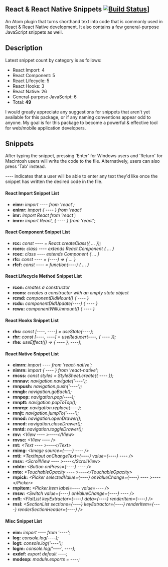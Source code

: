 React & React Native Snippets [![Build Status](https://travis-ci.org/pranavchary/atom-react-rnative-snippets.svg?branch=master)](https://travis-ci.org/pranavchary/atom-react-rnative-snippets)]
----

An Atom plugin that turns shorthand text into code that is commonly used in React & React Native development. It also contains a few general-purpose JavaScript snippets as well.

## Description
Latest snippet count by category is as follows:
 - React Import: 4
 - React Component: 5
 - React Lifecycle: 5
 - React Hooks: 3
 - React Native: 26
 - General-purpose JavaScript: 6
 - Total: **49**

I would greatly appreciate any suggestions for snippets that aren't yet available for this package, or if any naming conventions appear odd to anyone. My goal is for this package to become a powerful & effective tool for web/mobile application developers.

## Snippets
 After typing the snippet, pressing 'Enter' for Windows users and 'Return' for Macintosh users will write the code to the file. Alternatively, users can also press 'Tab' instead.

---- indicates that a user will be able to enter any text they'd like once the snippet has written the desired code in the file.


#### React Import Snippet List
 - **eimr:** _import ---- from 'react';_
 - **enimr:** _import { ---- } from 'react'_
 - **imr:** _import React from 'react';_
 - **imrn:** _import React, { ---- } from 'react';_

#### React Component Snippet List
 - **rcc:** _const ---- = React.createClass({ ... });_
 - **rcerc:** _class ---- extends React.Component { ... }_
 - **rcec:** _class ---- extends Component { ... }_
 - **rfc:** _const ---- = (----) => { ... }_
 - **rfcf:** _const ---- = function(----) { ... }_

#### React Lifecycle Method Snippet List
 - **rcon:** _creates a constructor_
 - **rcons:** _creates a constructor with an empty state object_
 - **rcmd:** _componentDidMount() { ---- }_
 - **rcdu:** _componentDidUpdate(----) { ---- }_
 - **rcwu:** _componentWillUnmount() { ---- }_

#### React Hooks Snippet List
 - **rhs:** _const [----, ----] = useState(----);_
 - **rhr:** _const [----, ----] = useReducer(----, { ---- });_
 - **rhe:** _useEffect(() => { ---- }, ----);_

#### React Native Snippet List
 - **eimrn:** _import ---- from 'react-native';_
 - **nimrn:** _import { ---- } from 'react-native';_
 - **rncss:** _const styles = StyleSheet.create({ ---- });_
 - **rnnnav:** _navigation.navigate('----');_
 - **rnnpush:** _navigation.push('----');_
 - **rnngb:** _navigation.goBack();_
 - **rnnpop:** _navigation.pop(----);_
 - **rnnptt:** _navigation.popToTop();_
 - **rnnrep:** _navigation.replace(----);_
 - **rnnjt:** _navigation.jumpTo('----');_
 - **rnnod:** _navigation.openDrawer();_
 - **rnncd:** _navigation.closeDrawer();_
 - **rnntd:** _navigation.toggleDrawer();_
 - **rnv:** _\<View ---- >----\</View>_
 - **rnvsc:** _\<View ---- />_
 - **rnt:** _\<Text ---- >----\</Text>_
 - **rnimg:** _\<Image source={----} ---- />_
 - **rnti:** _\<TextInput onChangeText={----} value={----} ---- />_
 - **rnsv:** _\<ScrollView ---- >----\</ScrollView>_
 - **rnbtn:** _\<Button onPress={----} ---- />_
 - **rnto:** _\<TouchableOpacity ---- >----\</TouchableOpacity>_
 - **rnpick:** _\<Picker selectedValue={----} onValueChange={----} ---- >----\</Picker>_
 - **rnpitem:** _\<Picker.Item label=---- value=---- />_
 - **rnsw:** _\<Switch value={----} onValueChange={----} ---- />_
 - **rnfl:** _\<FlatList keyExtractor={----} data={----} renderItem={----} />_
 - **rnsl:** _\<SectionList sections={----} keyExtractor={----} renderItem={----} renderSectionHeader={----} />_

#### Misc Snippet List
 - **eim:** _import ---- from '----';_
 - **log:** _console.log(----);_
 - **logt:** _console.log('----');_
 - **logm:** _console.log('----', ----);_
 - **exdef:** _export default ----;_
 - **modexp:** _module.exports = ----;_
